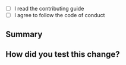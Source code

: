 <!--
Thanks for submitting a pull request!
We appreciate you spending the time to work on these changes.

⚠️ If you're adding a new plugin, please make sure you've already created issues or discussions where we have discussed about it. Currently we encourage you to publish your own community plugins. And we're very cautious about adding new official plugins.
-->

*   [ ] I read the contributing guide <!-- https://github.com/Saul-Mirone/milkdown/blob/main/CONTRIBUTING.md -->
*   [ ] I agree to follow the code of conduct <!-- https://github.com/Saul-Mirone/milkdown/blob/main/CODE_OF_CONDUCT.md -->

## Summary

<!--
 Explain the **motivation** for making this change. What existing problem does the pull request solve?
-->

## How did you test this change?

<!--
  Demonstrate the code is solid. Example: The exact commands you ran and their output, screenshots / videos if the pull request changes the user interface.
  How exactly did you verify that your PR solves the issue you wanted to solve?
  If you leave this empty, your PR will very likely be closed.
-->
